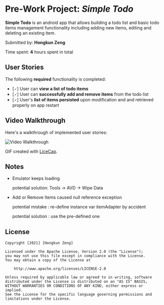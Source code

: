 # Pre-Work Project: *Simple Todo*

**Simple Todo** is an android app that allows building a todo list and basic todo items management functionality including adding new items, editing and deleting an existing item.

Submitted by: **Hongkun Zeng**

Time spent: **4** hours spent in total

## User Stories

The following **required** functionality is completed:

* [🗸] User can **view a list of todo items**
* [🗸] User can **successfully add and remove items** from the todo list
* [🗸] User's **list of items persisted** upon modification and and retrieved properly on app restart


## Video Walkthrough

Here's a walkthrough of implemented user stories:

<img src='http://i.imgur.com/link/to/your/gif/file.gif' title='Video Walkthrough' width='' alt='Video Walkthrough' />

GIF created with [LiceCap](http://www.cockos.com/licecap/).

## Notes

* Emulator keeps loading
    
    potential solution: Tools -> AVD -> Wipe Data

* Add or Remove Items caused null reference exception

    potential mistake : re-define instance var itemAdapter by accident
    
    potential solution : use the pre-defined one
    

## License

    Copyright [2021] [Hongkun Zeng]

    Licensed under the Apache License, Version 2.0 (the "License");
    you may not use this file except in compliance with the License.
    You may obtain a copy of the License at

        http://www.apache.org/licenses/LICENSE-2.0

    Unless required by applicable law or agreed to in writing, software
    distributed under the License is distributed on an "AS IS" BASIS,
    WITHOUT WARRANTIES OR CONDITIONS OF ANY KIND, either express or implied.
    See the License for the specific language governing permissions and
    limitations under the License.
